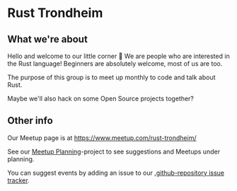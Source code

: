 # Rust Trondheim

## What we're about

Hello and welcome to our little corner 🦀 We are people who are interested in the Rust language! Beginners are absolutely welcome, most of us are too.

The purpose of this group is to meet up monthly to code and talk about Rust.

Maybe we'll also hack on some Open Source projects together?

## Other info

Our Meetup page is at https://www.meetup.com/rust-trondheim/

See our [Meetup Planning](https://github.com/orgs/rust-trondheim/projects/1/views/1)-project to see suggestions and Meetups under planning.

You can suggest events by adding an issue to our [.github-repository issue tracker](https://github.com/rust-trondheim/.github/issues).
